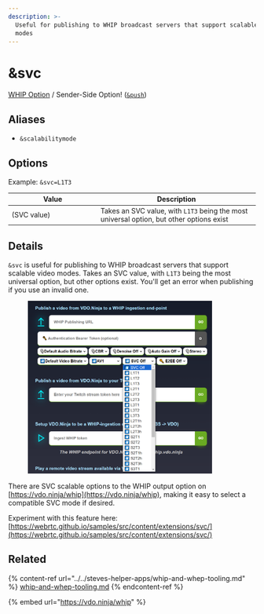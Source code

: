 ```yaml
---
description: >-
  Useful for publishing to WHIP broadcast servers that support scalable video
  modes
---
```


# \&svc

[WHIP Option](../../steves-helper-apps/whip-and-whep-tooling.md) / Sender-Side Option! ([`&push`](../../source-settings/push.md))

## Aliases

* `&scalabilitymode`

## Options

Example: `&svc=L1T3`

<table><thead><tr><th width="167">Value</th><th>Description</th></tr></thead><tbody><tr><td>(SVC value)</td><td>Takes an SVC value, with <code>L1T3</code> being the most universal option, but other options exist</td></tr></tbody></table>

## Details

`&svc` is useful for publishing to WHIP broadcast servers that support scalable video modes. Takes an SVC value, with `L1T3` being the most universal option, but other options exist. You'll get an error when publishing if you use an invalid one.

<div align="left">

<figure><img src="../../.gitbook/assets/image.png" alt="" width="375"><figcaption></figcaption></figure>

</div>

There are SVC scalable options to the WHIP output option on [https://vdo.ninja/whip](https://vdo.ninja/whip), making it easy to select a compatible SVC mode if desired.

Experiment with this feature here:\
[https://webrtc.github.io/samples/src/content/extensions/svc/](https://webrtc.github.io/samples/src/content/extensions/svc/)

## Related

{% content-ref url="../../steves-helper-apps/whip-and-whep-tooling.md" %}
[whip-and-whep-tooling.md](../../steves-helper-apps/whip-and-whep-tooling.md)
{% endcontent-ref %}

{% embed url="https://vdo.ninja/whip" %}
